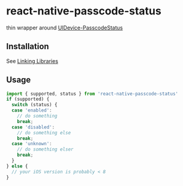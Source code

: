 # react-native-passcode-status

thin wrapper around [UIDevice-PasscodeStatus](https://github.com/liamnichols/UIDevice-PasscodeStatus)

## Installation

See [Linking Libraries](http://facebook.github.io/react-native/docs/linking-libraries-ios.html)

## Usage

```js
import { supported, status } from 'react-native-passcode-status'
if (supported) {
  switch (status) {
  case 'enabled':
    // do something
    break;
  case 'disabled':
    // do something else
    break;
  case 'unknown':
    // do something elser
    break;
  }
} else {
  // your iOS version is probably < 8
}
```
